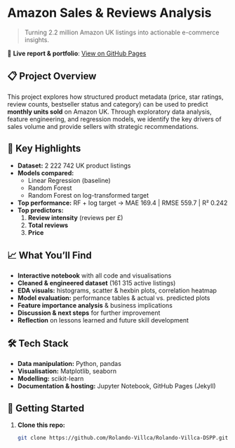 # Amazon Sales & Reviews Analysis

> Turning 2.2 million Amazon UK listings into actionable e-commerce insights.

🔗 **Live report & portfolio**: [View on GitHub Pages](https://rolando-villca.github.io/Rolando-Villca-DSPP/)

## 📋 Project Overview

This project explores how structured product metadata (price, star ratings, review counts, bestseller status and category) can be used to predict **monthly units sold** on Amazon UK. Through exploratory data analysis, feature engineering, and regression models, we identify the key drivers of sales volume and provide sellers with strategic recommendations.

## 🚀 Key Highlights

- **Dataset:** 2 222 742 UK product listings  
- **Models compared:**  
  - Linear Regression (baseline)  
  - Random Forest  
  - Random Forest on log-transformed target  
- **Top performance:** RF + log target → MAE 169.4 | RMSE 559.7 | R² 0.242  
- **Top predictors:**  
  1. **Review intensity** (reviews per £)  
  2. **Total reviews**  
  3. **Price**  

## 📈 What You’ll Find

- **Interactive notebook** with all code and visualisations  
- **Cleaned & engineered dataset** (161 315 active listings)  
- **EDA visuals:** histograms, scatter & hexbin plots, correlation heatmap  
- **Model evaluation:** performance tables & actual vs. predicted plots  
- **Feature importance analysis** & business implications  
- **Discussion & next steps** for further improvement  
- **Reflection** on lessons learned and future skill development  

## 🛠️ Tech Stack

- **Data manipulation:** Python, pandas  
- **Visualisation:** Matplotlib, seaborn  
- **Modelling:** scikit-learn  
- **Documentation & hosting:** Jupyter Notebook, GitHub Pages (Jekyll)  

## 🚀 Getting Started

1. **Clone this repo:**  
   ```bash
   git clone https://github.com/Rolando-Villca/Rolando-Villca-DSPP.git
